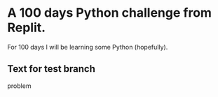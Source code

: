 # A 100 days Python challenge from Replit.

For 100 days I will be learning some Python (hopefully).

## Text for test branch

problem